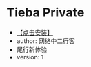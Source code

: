 # Tieba Private #

* [【点击安装】](https://userscript.firefoxcn.net/js/Tieba_Private.user.js)
* author: 网络中二行客
* 尾行新体验
* version: 1

